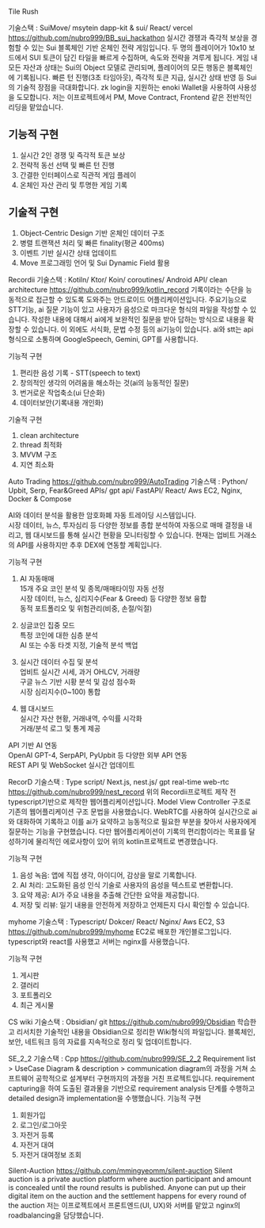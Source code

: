 

Tile Rush

기술스택 : SuiMove/ msytein dapp-kit & sui/ React/ vercel
https://github.com/nubro999/BB_sui_hackathon
실시간 경쟁과 즉각적 보상을 경험할 수 있는 Sui 블록체인 기반 온체인 전략 게임입니다.  두 명의 플레이어가 10x10 보드에서 SUI 토큰이 담긴 타일을 빠르게 수집하며, 속도와 전략을 겨루게 됩니다.  게임 내 모든 자산과 상태는 Sui의 Object 모델로 관리되며, 플레이어의 모든 행동은 블록체인에 기록됩니다.  빠른 턴 진행(3초 타임아웃), 즉각적 토큰 지급, 실시간 상태 반영 등 Sui의 기술적 장점을 극대화합니다. zk login을 지원하는 enoki Wallet을 사용하여 사용성을 도모합니다. 저는 이프로젝트에서 PM, Move Contract, Frontend 같은 전반적인 리딩을 맡았습니다.
## 기능적 구현

1. 실시간 2인 경쟁 및 즉각적 토큰 보상
2. 전략적 동선 선택 및 빠른 턴 진행
3. 간결한 인터페이스로 직관적 게임 플레이
4. 온체인 자산 관리 및 투명한 게임 기록

## 기술적 구현

1. Object-Centric Design 기반 온체인 데이터 구조
2. 병렬 트랜잭션 처리 및 빠른 finality(평균 400ms)
3. 이벤트 기반 실시간 상태 업데이트
4. Move 프로그래밍 언어 및 Sui Dynamic Field 활용

Recordii
기술스택 : Kotiln/ Ktor/ Koin/ coroutines/ Android API/ clean architecture
https://github.com/nubro999/kotlin_record
기록이라는 수단을 능동적으로 접근할 수 있도록 도와주는 안드로이드 어플리케이션입니다. 주요기능으로 STT기능, ai 질문 기능이 있고 사용자가 음성으로 마크다운 형식의 파일을 작성할 수 있습니다. 작성한 내용에 대해서 ai에게 보완적인 질문을 받아 답하는 방식으로 내용을 확장할 수 있습니다. 이 외에도 서식화, 문법 수정 등의 ai기능이 있습니다. ai와 stt는 api형식으로 소통하며 GoogleSpeech, Gemini, GPT를 사용합니다. 

기능적 구현
1. 편리한 음성 기록 - STT(speech to text) 
2. 창의적인 생각의 어려움을 해소하는 것(ai의 능동적인 질문) 
3. 번거로운 작업축소(ui 단순화) 
4. 데이터보안(기록내용 개인화)

기술적 구현
1. clean architecture
2. thread 최적화
3. MVVM 구조
4. 지연 최소화

Auto Trading
https://github.com/nubro999/AutoTrading
기술스택 : Python/ Upbit, Serp, Fear&Greed APIs/ gpt api/ FastAPI/ React/ 
Aws EC2, Nginx, Docker & Compose

AI와 데이터 분석을 활용한 암호화폐 자동 트레이딩 시스템입니다.  
시장 데이터, 뉴스, 투자심리 등 다양한 정보를 종합 분석하여 자동으로 매매 결정을 내리고, 웹 대시보드를 통해 실시간 현황을 모니터링할 수 있습니다. 현재는 업비트 거래소의 API를 사용하지만 추후 DEX에 연동할 계획입니다.

기능적 구현

1. AI 자동매매  
15개 주요 코인 분석 및 종목/매매타이밍 자동 선정  
시장 데이터, 뉴스, 심리지수(Fear & Greed) 등 다양한 정보 융합  
동적 포트폴리오 및 위험관리(비중, 손절/익절)

2. 싱글코인 집중 모드  
특정 코인에 대한 심층 분석  
AI 또는 수동 타겟 지정, 기술적 분석 백업

3. 실시간 데이터 수집 및 분석  
업비트 실시간 시세, 과거 OHLCV, 거래량  
구글 뉴스 기반 시황 분석 및 감성 점수화  
시장 심리지수(0~100) 통합

4. 웹 대시보드  
실시간 자산 현황, 거래내역, 수익률 시각화  
거래/분석 로그 및 통계 제공

API 기반 AI 연동  
OpenAI GPT-4, SerpAPI, PyUpbit 등 다양한 외부 API 연동  
REST API 및 WebSocket 실시간 업데이트



RecorD
기술스택 : Type script/ Next.js, nest.js/ gpt real-time web-rtc
https://github.com/nubro999/nest_record
위의 Recordii프로젝트 제작 전 typescript기반으로 제작한 웹어플리케이션입니다.
Model View Controller 구조로 기존의 웹어플리케이션 구조 문법을 사용했습니다.
WebRTC를 사용하여 실시간으로 ai와 대화하여 기록하고 이를 ai가 요약하고 능동적으로 필요한 부분을 찾아서 사용자에게 질문하는 기능을 구현했습니다. 다만 웹어플리케이션이 기록의 편리함이라는 목표를 달성하기에 물리적인 에로사항이 있어 위의 kotlin프로젝트로 변경했습니다.

기능적 구현
1. 음성 녹음: 앱에 직접 생각, 아이디어, 감상을 말로 기록합니다.
2. AI 처리: 고도화된 음성 인식 기술로 사용자의 음성을 텍스트로 변환합니다.
3. 요약 제공: AI가 주요 내용을 추출해 간단한 요약을 제공합니다.
4. 저장 및 리뷰: 일기 내용을 안전하게 저장하고 언제든지 다시 확인할 수 있습니다.


myhome
기술스택 : Typescript/ Dokcer/ React/ Nginx/ Aws EC2, S3
https://github.com/nubro999/myhome
EC2로 배포한 개인블로그입니다. typescript와 react를 사용했고 서버는 nginx를 사용했습니다. 

기능적 구현
1. 게시판
2. 갤러리
3. 포트폴리오
4. 최근 게시물

CS wiki
기술스택 : Obsidian/ git
https://github.com/nubro999/Obsidian
학습한고 리서치한 기술적인 내용을 Obsidian으로 정리한 Wiki형식의 파일입니다. 블록체인, 보안, 네트워크 등의 자료를 지속적으로 정리 및 업데이트합니다.


SE_2_2
기술스택 : Cpp
https://github.com/nubro999/SE_2_2
Requirement list > UseCase Diagram & description > communication diagram의 과정을 거쳐 소프트웨어 공학적으로 설계부터 구현까지의 과정을 거친 프로젝트입니다.
requirement capturing을 하여 도출된 결과물을 기반으로 requirement analysis 단계를 수행하고detailed design과 implementation을 수행했습니다.
기능적 구현
1. 회원가입
2. 로그인/로그아웃
3. 자전거 등록
4. 자전거 대여
5. 자전거 대여정보 조회

Silent-Auction
https://github.com/mmingyeomm/silent-auction
Silent auction is a private auction platform where auction participant and amount is concealed until the round results is published. Anyone can put up their digital item on the auction and the settlement happens for every round of the auction
저는 이프로젝트에서 프론트엔드(UI, UX)와 서버를 맡았고 nginx의 roadbalancing을 담당했습니다.

